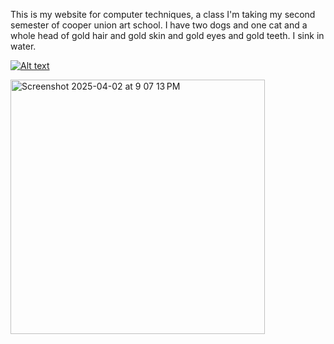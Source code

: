 This is my website for computer techniques, a class I'm taking my second semester of cooper union art school. I have two dogs and one cat and a whole head of gold hair and gold skin and gold eyes and gold teeth. I sink in water.


[![Alt text](<img width="407" alt="Screenshot 2025-04-02 at 9 07 13 PM" src="https://github.com/user-attachments/assets/472b75f1-2bde-422a-8904-d2cf9a487faa" />)](https://archive.org/details/RDJfinal)



<img width="407" alt="Screenshot 2025-04-02 at 9 07 13 PM" src="https://github.com/user-attachments/assets/7fa8c021-82ae-406e-a943-291aae00393e" />

